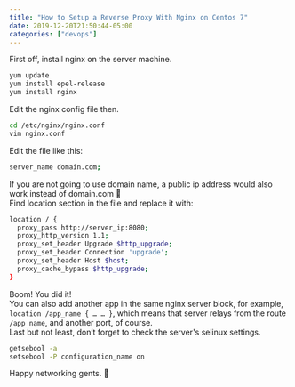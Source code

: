 ```yaml
---
title: "How to Setup a Reverse Proxy With Nginx on Centos 7"
date: 2019-12-20T21:50:44-05:00
categories: ["devops"]
---
```

First off, install nginx on the server machine.  
```bash
yum update
yum install epel-release
yum install nginx
```
Edit the nginx config file then.
```bash
cd /etc/nginx/nginx.conf
vim nginx.conf
```
Edit the file like this:
```bash
server_name domain.com;
```
If you are not going to use domain name, a public ip address would also work instead of domain.com 🙂  
Find location section in the file and replace it with:
```bash
location / {
  proxy_pass http://server_ip:8080;
  proxy_http_version 1.1;
  proxy_set_header Upgrade $http_upgrade;
  proxy_set_header Connection 'upgrade';
  proxy_set_header Host $host;
  proxy_cache_bypass $http_upgrade;
}
```
Boom! You did it!  
You can also add another app in the same nginx server block, for example, `location /app_name { … … }`, which means that server relays from the route `/app_name`, and another port, of course.  
Last but not least, don’t forget to check the server's selinux settings.
```bash
getsebool -a
setsebool -P configuration_name on
```
Happy networking gents. 🙂
